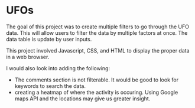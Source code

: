 # UFOs
The goal of this project was to create multiple filters to go through the UFO data. This will allow users to filter the data by multiple factors at once. The data table is update by user inputs.

This project involved Javascript, CSS, and HTML to display the proper data in a web browser.

I would also look into adding the following:
 - The comments section is not filterable. It would be good to look for keywords to search the data.
 - creating a heatmap of where the activity is occuring. Using Google maps API and the locations may give us greater insight.